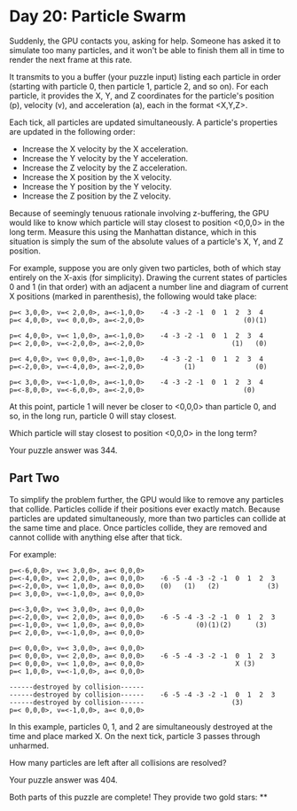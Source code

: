 # Day 20: Particle Swarm #

Suddenly, the GPU contacts you, asking for help. Someone has asked it to simulate too many particles, and it won't be able to finish them all in time to render the next frame at this rate.

It transmits to you a buffer (your puzzle input) listing each particle in order (starting with particle 0, then particle 1, particle 2, and so on). For each particle, it provides the X, Y, and Z coordinates for the particle's position (p), velocity (v), and acceleration (a), each in the format <X,Y,Z>.

Each tick, all particles are updated simultaneously. A particle's properties are updated in the following order:

   - Increase the X velocity by the X acceleration.
   - Increase the Y velocity by the Y acceleration.
   - Increase the Z velocity by the Z acceleration.
   - Increase the X position by the X velocity.
   - Increase the Y position by the Y velocity.
   - Increase the Z position by the Z velocity.

Because of seemingly tenuous rationale involving z-buffering, the GPU would like to know which particle will stay closest to position <0,0,0> in the long term. Measure this using the Manhattan distance, which in this situation is simply the sum of the absolute values of a particle's X, Y, and Z position.

For example, suppose you are only given two particles, both of which stay entirely on the X-axis (for simplicity). Drawing the current states of particles 0 and 1 (in that order) with an adjacent a number line and diagram of current X positions (marked in parenthesis), the following would take place:
```
p=< 3,0,0>, v=< 2,0,0>, a=<-1,0,0>    -4 -3 -2 -1  0  1  2  3  4
p=< 4,0,0>, v=< 0,0,0>, a=<-2,0,0>                         (0)(1)

p=< 4,0,0>, v=< 1,0,0>, a=<-1,0,0>    -4 -3 -2 -1  0  1  2  3  4
p=< 2,0,0>, v=<-2,0,0>, a=<-2,0,0>                      (1)   (0)

p=< 4,0,0>, v=< 0,0,0>, a=<-1,0,0>    -4 -3 -2 -1  0  1  2  3  4
p=<-2,0,0>, v=<-4,0,0>, a=<-2,0,0>          (1)               (0)

p=< 3,0,0>, v=<-1,0,0>, a=<-1,0,0>    -4 -3 -2 -1  0  1  2  3  4
p=<-8,0,0>, v=<-6,0,0>, a=<-2,0,0>                         (0)   
```
At this point, particle 1 will never be closer to <0,0,0> than particle 0, and so, in the long run, particle 0 will stay closest.

Which particle will stay closest to position <0,0,0> in the long term?

Your puzzle answer was 344.

## Part Two ##

To simplify the problem further, the GPU would like to remove any particles that collide. Particles collide if their positions ever exactly match. Because particles are updated simultaneously, more than two particles can collide at the same time and place. Once particles collide, they are removed and cannot collide with anything else after that tick.

For example:
```
p=<-6,0,0>, v=< 3,0,0>, a=< 0,0,0>    
p=<-4,0,0>, v=< 2,0,0>, a=< 0,0,0>    -6 -5 -4 -3 -2 -1  0  1  2  3
p=<-2,0,0>, v=< 1,0,0>, a=< 0,0,0>    (0)   (1)   (2)            (3)
p=< 3,0,0>, v=<-1,0,0>, a=< 0,0,0>

p=<-3,0,0>, v=< 3,0,0>, a=< 0,0,0>    
p=<-2,0,0>, v=< 2,0,0>, a=< 0,0,0>    -6 -5 -4 -3 -2 -1  0  1  2  3
p=<-1,0,0>, v=< 1,0,0>, a=< 0,0,0>             (0)(1)(2)      (3)   
p=< 2,0,0>, v=<-1,0,0>, a=< 0,0,0>

p=< 0,0,0>, v=< 3,0,0>, a=< 0,0,0>    
p=< 0,0,0>, v=< 2,0,0>, a=< 0,0,0>    -6 -5 -4 -3 -2 -1  0  1  2  3
p=< 0,0,0>, v=< 1,0,0>, a=< 0,0,0>                       X (3)      
p=< 1,0,0>, v=<-1,0,0>, a=< 0,0,0>

------destroyed by collision------    
------destroyed by collision------    -6 -5 -4 -3 -2 -1  0  1  2  3
------destroyed by collision------                      (3)         
p=< 0,0,0>, v=<-1,0,0>, a=< 0,0,0>
```
In this example, particles 0, 1, and 2 are simultaneously destroyed at the time and place marked X. On the next tick, particle 3 passes through unharmed.

How many particles are left after all collisions are resolved?

Your puzzle answer was 404.

Both parts of this puzzle are complete! They provide two gold stars: \*\*
